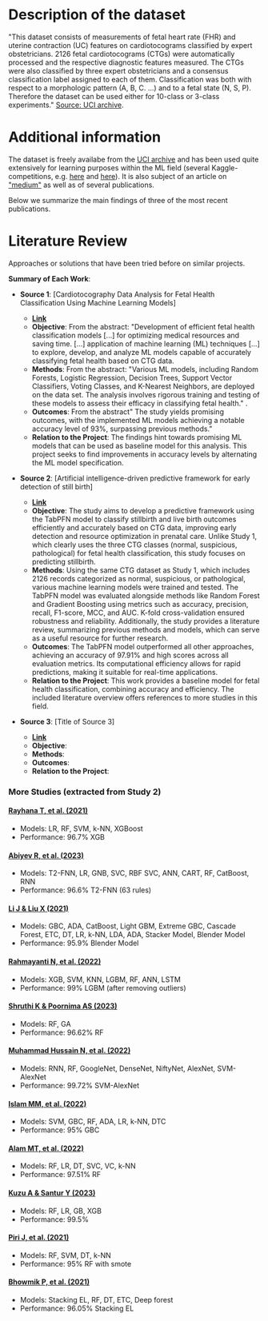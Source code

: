 # Description of the dataset
"This dataset consists of measurements of fetal heart rate (FHR) and uterine contraction (UC) features on cardiotocograms classified by expert obstetricians.
2126 fetal cardiotocograms (CTGs) were automatically processed and the respective diagnostic features measured. The CTGs were also classified by three expert obstetricians and a consensus classification label assigned to each of them. Classification was both with respect to a morphologic pattern (A, B, C. ...) and to a fetal state (N, S, P). Therefore the dataset can be used either for 10-class or 3-class experiments." [Source: UCI archive](https://archive.ics.uci.edu/dataset/193/cardiotocography).

# Additional information
The dataset is freely availabe from the [UCI archive](https://archive.ics.uci.edu/dataset/193/cardiotocography) and has been used quite extensively for learning purposes within the ML field (several Kaggle-competitions, e.g. [here](https://www.kaggle.com/datasets/propanon/uci-cardiotocography) and [here](https://www.kaggle.com/datasets/akshat0007/fetalhr/discussion)). It is also subject of an article on ["medium"](https://phuongdelrosario.medium.com/uci-cardiotocography-data-set-fetal-states-classification-part-1-data-summary-and-eda-e0cec8a61eff) as well as of several publications.

Below we summarize the main findings of three of the most recent publications.



# Literature Review

Approaches or solutions that have been tried before on similar projects.


**Summary of Each Work**:

- **Source 1**: [Cardiotocography Data Analysis for Fetal Health Classification Using Machine Learning Models]

  - **[Link](https://ieeexplore.ieee.org/abstract/document/10431783)**
  - **Objective**: From the abstract: "Development of efficient fetal health classification models [...] for optimizing medical resources and saving time. [...] application of machine learning (ML) techniques [...] to explore, develop, and analyze ML models capable of accurately classifying fetal health based on CTG data.
  - **Methods**: From the abstract: "Various ML models, including Random Forests, Logistic Regression, Decision Trees, Support Vector Classifiers, Voting Classes, and K-Nearest Neighbors, are deployed on the data set. The analysis involves rigorous training and testing of these models to assess their efficacy in classifying fetal health." .
  - **Outcomes**: From the abstract" The study yields promising outcomes, with the implemented ML models achieving a notable accuracy level of 93%, surpassing previous methods."
  - **Relation to the Project**: The findings hint towards promising ML models that can be used as baseline model for this analysis. This project seeks to find improvements in accuracy levels by alternating the ML model specification.

- **Source 2**: [Artificial intelligence-driven predictive framework for early detection of still birth]

  - **[Link](https://www.sciencedirect.com/science/article/pii/S2472630324000852#sec3)**
  - **Objective**: The study aims to develop a predictive framework using the TabPFN model to classify stillbirth and live birth outcomes efficiently and accurately based on CTG data, improving early detection and resource optimization in prenatal care. Unlike Study 1, which clearly uses the three CTG classes (normal, suspicious, pathological) for fetal health classification, this study focuses on predicting stillbirth.
  - **Methods**: Using the same CTG dataset as Study 1, which includes 2126 records categorized as normal, suspicious, or pathological, various machine learning models were trained and tested. The TabPFN model was evaluated alongside methods like Random Forest and Gradient Boosting using metrics such as accuracy, precision, recall, F1-score, MCC, and AUC. K-fold cross-validation ensured robustness and reliability. Additionally, the study provides a literature review, summarizing previous methods and models, which can serve as a useful resource for further research.
  - **Outcomes**: The TabPFN model outperformed all other approaches, achieving an accuracy of 97.91% and high scores across all evaluation metrics. Its computational efficiency allows for rapid predictions, making it suitable for real-time applications.
  - **Relation to the Project**: This work provides a baseline model for fetal health classification, combining accuracy and efficiency. The included literature overview offers references to more studies in this field.

- **Source 3**: [Title of Source 3]

  - **[Link](https://phuongdelrosario.medium.com/uci-cardiotocography-data-set-fetal-states-classification-part-1-data-summary-and-eda-e0cec8a61eff)**
  - **Objective**:
  - **Methods**:
  - **Outcomes**:
  - **Relation to the Project**:
 


### More Studies (extracted from Study 2)

#### [Rayhana T, et al. (2021)](https://www.researchgate.net/profile/Sabbir-Chowdhury/publication/358157030_Automatic_detection_of_fetal_health_status_from_cardiotocography_data_using_machine_learning_algorithms/links/61fbd33911a1090a79ce70e5/Automatic-detection-of-fetal-health-status-from-cardiotocography-data-using-machine-learning-algorithms.pdf)

- Models: LR, RF, SVM, k-NN, XGBoost
- Performance: 96.7% XGB

#### [Abiyev R, et al. (2023)](http://dx.doi.org/10.3390/diagnostics13101690)

- Models: T2-FNN, LR, GNB, SVC, RBF SVC, ANN, CART, RF, CatBoost, RNN
- Performance: 96.6% T2-FNN (63 rules)

#### [Li J & Liu X (2021)](https://ieeexplore.ieee.org/abstract/document/9389902)

- Models: GBC, ADA, CatBoost, Light GBM, Extreme GBC, Cascade Forest, ETC, DT, LR, k-NN, LDA, ADA, Stacker Model, Blender Model
- Performance: 95.9% Blender Model

#### [Rahmayanti N, et al. (2022)](https://www.sciencedirect.com/science/article/pii/S1877050921023541)

- Models: XGB, SVM, KNN, LGBM, RF, ANN, LSTM
- Performance: 99% LGBM (after removing outliers)

#### [Shruthi K & Poornima AS (2023)](https://ijisae.org/index.php/IJISAE/article/view/2849)

- Models: RF, GA
- Performance: 96.62% RF

#### [Muhammad Hussain N, et al. (2022)](https://doi.org/10.3390/s22145103)

- Models: RNN, RF, GoogleNet, DenseNet, NiftyNet, AlexNet, SVM-AlexNet
- Performance: 99.72% SVM-AlexNet

#### [Islam MM, et al. (2022)](https://www.researchgate.net/publication/371481096_Diagnosis_and_Classification_of_Fetal_Health_Based_on_CTG_Data_Using_Machine_Learning_Techniques)

- Models: SVM, GBC, RF, ADA, LR, k-NN, DTC
- Performance: 95% GBC

#### [Alam MT, et al. (2022)](https://pmc.ncbi.nlm.nih.gov/articles/PMC9050321/)

- Models: RF, LR, DT, SVC, VC, k-NN
- Performance: 97.51% RF

#### [Kuzu A & Santur Y (2023)](https://doi.org/10.3390/diagnostics13152471)

- Models: RF, LR, GB, XGB
- Performance: 99.5%

#### [Piri J, et al. (2021)](https://www.researchgate.net/publication/355029967_Multi-objective_Ant_Lion_Optimization_Based_Feature_Retrieval_Methodology_for_Investigation_of_Fetal_Wellbeing)

- Models: RF, SVM, DT, k-NN
- Performance: 95% RF with smote

#### [Bhowmik P, et al. (2021)](https://www.researchgate.net/publication/355022211_Cardiotocography_Data_Analysis_to_Predict_Fetal_Health_Risks_with_Tree-Based_Ensemble_Learning)

- Models: Stacking EL, RF, DT, ETC, Deep forest
- Performance: 96.05% Stacking EL
